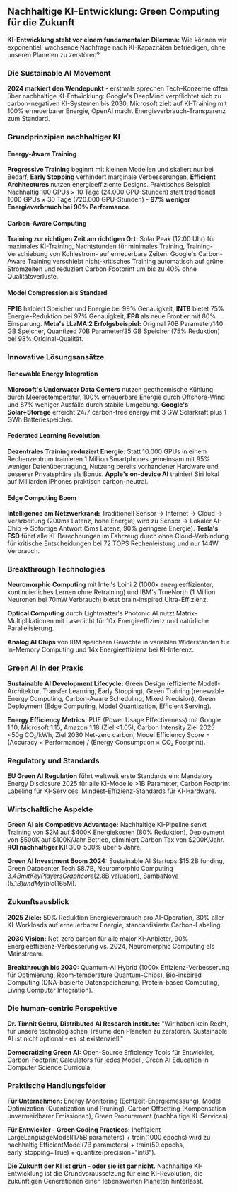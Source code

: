 ## Nachhaltige KI-Entwicklung: Green Computing für die Zukunft

**KI-Entwicklung steht vor einem fundamentalen Dilemma:** Wie können wir exponentiell wachsende Nachfrage nach KI-Kapazitäten befriedigen, ohne unseren Planeten zu zerstören?

### Die Sustainable AI Movement

**2024 markiert den Wendepunkt** - erstmals sprechen Tech-Konzerne offen über nachhaltige KI-Entwicklung: Google's DeepMind verpflichtet sich zu carbon-negativen KI-Systemen bis 2030, Microsoft zielt auf KI-Training mit 100% erneuerbarer Energie, OpenAI macht Energieverbrauch-Transparenz zum Standard.

### Grundprinzipien nachhaltiger KI

#### Energy-Aware Training
**Progressive Training** beginnt mit kleinen Modellen und skaliert nur bei Bedarf, **Early Stopping** verhindert marginale Verbesserungen, **Efficient Architectures** nutzen energieeffiziente Designs. Praktisches Beispiel: Nachhaltig 100 GPUs × 10 Tage (24.000 GPU-Stunden) statt traditionell 1000 GPUs × 30 Tage (720.000 GPU-Stunden) - **97% weniger Energieverbrauch bei 90% Performance**.

#### Carbon-Aware Computing
**Training zur richtigen Zeit am richtigen Ort:** Solar Peak (12:00 Uhr) für maximales KI-Training, Nachtstunden für minimales Training, Training-Verschiebung von Kohlestrom- auf erneuerbare Zeiten. Google's Carbon-Aware Training verschiebt nicht-kritisches Training automatisch auf grüne Stromzeiten und reduziert Carbon Footprint um bis zu 40% ohne Qualitätsverluste.

#### Model Compression als Standard
**FP16** halbiert Speicher und Energie bei 99% Genauigkeit, **INT8** bietet 75% Energie-Reduktion bei 97% Genauigkeit, **FP8** als neue Frontier mit 80% Einsparung. **Meta's LLaMA 2 Erfolgsbeispiel:** Original 70B Parameter/140 GB Speicher, Quantized 70B Parameter/35 GB Speicher (75% Reduktion) bei 98% Original-Qualität.

### Innovative Lösungsansätze

#### Renewable Energy Integration
**Microsoft's Underwater Data Centers** nutzen geothermische Kühlung durch Meerestemperatur, 100% erneuerbare Energie durch Offshore-Wind und 87% weniger Ausfälle durch stabile Umgebung. **Google's Solar+Storage** erreicht 24/7 carbon-free energy mit 3 GW Solarkraft plus 1 GWh Batteriespeicher.

#### Federated Learning Revolution
**Dezentrales Training reduziert Energie:** Statt 10.000 GPUs in einem Rechenzentrum trainieren 1 Million Smartphones gemeinsam mit 95% weniger Datenübertragung, Nutzung bereits vorhandener Hardware und besserer Privatsphäre als Bonus. **Apple's on-device AI** trainiert Siri lokal auf Milliarden iPhones praktisch carbon-neutral.

#### Edge Computing Boom
**Intelligence am Netzwerkrand:** Traditionell Sensor → Internet → Cloud → Verarbeitung (200ms Latenz, hohe Energie) wird zu Sensor → Lokaler AI-Chip → Sofortige Antwort (5ms Latenz, 90% geringere Energie). **Tesla's FSD** führt alle KI-Berechnungen im Fahrzeug durch ohne Cloud-Verbindung für kritische Entscheidungen bei 72 TOPS Rechenleistung und nur 144W Verbrauch.

### Breakthrough Technologies

**Neuromorphic Computing** mit Intel's Loihi 2 (1000x energieeffizienter, kontinuierliches Lernen ohne Retraining) und IBM's TrueNorth (1 Million Neuronen bei 70mW Verbrauch) bietet brain-inspired Ultra-Effizienz.

**Optical Computing** durch Lightmatter's Photonic AI nutzt Matrix-Multiplikationen mit Laserlicht für 10x Energieeffizienz und natürliche Parallelisierung.

**Analog AI Chips** von IBM speichern Gewichte in variablen Widerständen für In-Memory Computing und 14x Energieeffizienz bei KI-Inferenz.

### Green AI in der Praxis

**Sustainable AI Development Lifecycle:** Green Design (effiziente Modell-Architektur, Transfer Learning, Early Stopping), Green Training (renewable Energy Computing, Carbon-Aware Scheduling, Mixed Precision), Green Deployment (Edge Computing, Model Quantization, Efficient Serving).

**Energy Efficiency Metrics:** PUE (Power Usage Effectiveness) mit Google 1.10, Microsoft 1.15, Amazon 1.18 (Ziel <1.05), Carbon Intensity Ziel 2025 <50g CO₂/kWh, Ziel 2030 Net-zero carbon, Model Efficiency Score = (Accuracy × Performance) / (Energy Consumption × CO₂ Footprint).

### Regulatory und Standards

**EU Green AI Regulation** führt weltweit erste Standards ein: Mandatory Energy Disclosure 2025 für alle KI-Modelle >1B Parameter, Carbon Footprint Labeling für KI-Services, Mindest-Effizienz-Standards für KI-Hardware.

### Wirtschaftliche Aspekte

**Green AI als Competitive Advantage:** Nachhaltige KI-Pipeline senkt Training von $2M auf $400K Energiekosten (80% Reduktion), Deployment von $500K auf $100K/Jahr Betrieb, eliminiert Carbon Tax von $200K/Jahr. **ROI nachhaltiger KI:** 300-500% über 5 Jahre.

**Green AI Investment Boom 2024:** Sustainable AI Startups $15.2B funding, Green Datacenter Tech $8.7B, Neuromorphic Computing $3.4B mit Key Players Graphcore ($2.8B valuation), SambaNova ($5.1B) und Mythic ($165M).

### Zukunftsausblick

**2025 Ziele:** 50% Reduktion Energieverbrauch pro AI-Operation, 30% aller KI-Workloads auf erneuerbarer Energie, standardisierte Carbon-Labeling.

**2030 Vision:** Net-zero carbon für alle major KI-Anbieter, 90% Energieeffizienz-Verbesserung vs. 2024, Neuromorphic Computing als Mainstream.

**Breakthrough bis 2030:** Quantum-AI Hybrid (1000x Effizienz-Verbesserung für Optimierung, Room-temperature Quantum-Chips), Bio-inspired Computing (DNA-basierte Datenspeicherung, Protein-based Computing, Living Computer Integration).

### Die human-centric Perspektive

**Dr. Timnit Gebru, Distributed AI Research Institute:** "Wir haben kein Recht, für unsere technologischen Träume den Planeten zu zerstören. Sustainable AI ist nicht optional - es ist existenziell."

**Democratizing Green AI:** Open-Source Efficiency Tools für Entwickler, Carbon-Footprint Calculators für jedes Modell, Green AI Education in Computer Science Curricula.

### Praktische Handlungsfelder

**Für Unternehmen:** Energy Monitoring (Echtzeit-Energiemessung), Model Optimization (Quantization und Pruning), Carbon Offsetting (Kompensation unvermeidbarer Emissionen), Green Procurement (nachhaltige KI-Services).

**Für Entwickler - Green Coding Practices:** Ineffizient LargeLanguageModel(175B parameters) + train(1000 epochs) wird zu nachhaltig EfficientModel(7B parameters) + train(50 epochs, early_stopping=True) + quantize(precision="int8").

**Die Zukunft der KI ist grün - oder sie ist gar nicht.** Nachhaltige KI-Entwicklung ist die Grundvoraussetzung für eine KI-Revolution, die zukünftigen Generationen einen lebenswerten Planeten hinterlässt.